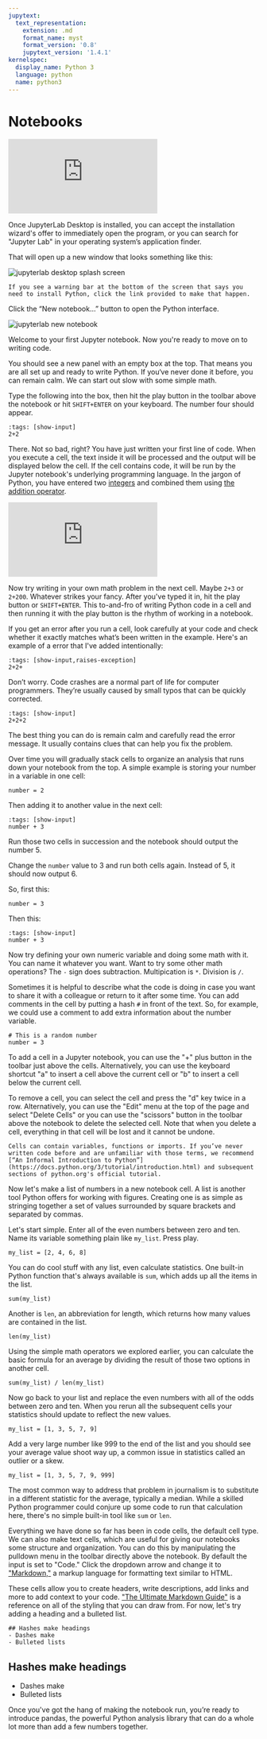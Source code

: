 ```yaml
---
jupytext:
  text_representation:
    extension: .md
    format_name: myst
    format_version: '0.8'
    jupytext_version: '1.4.1'
kernelspec:
  display_name: Python 3
  language: python
  name: python3
---
```


# Notebooks

<div class="responsive-iframe-container">
    <iframe class="responsive-iframe"  src="https://www.youtube.com/embed/u7RC61O2B1o?si=vjhTAgGkGWhc-dPs" title="YouTube video player" frameborder="0" allow="accelerometer; autoplay; clipboard-write; encrypted-media; gyroscope; picture-in-picture; web-share" referrerpolicy="strict-origin-when-cross-origin" allowfullscreen></iframe>
</div>

Once JupyterLab Desktop is installed, you can accept the installation wizard's offer to immediately open the program, or you can search for "Jupyter Lab" in your operating system’s application finder.

That will open up a new window that looks something like this:

![jupyterlab desktop splash screen](/_static/jupyter-desktop-splash.png)

```{warning}
If you see a warning bar at the bottom of the screen that says you need to install Python, click the link provided to make that happen.
```

Click the “New notebook…” button to open the Python interface.

![jupyterlab new notebook](/_static/jupyter-desktop-blank.png)

Welcome to your first Jupyter notebook. Now you're ready to move on to writing code.

You should see a new panel with an empty box at the top. That means you are all set up and ready to write Python. If you‘ve never done it before, you can remain calm. We can start out slow with some simple math.

Type the following into the box, then hit the play button in the toolbar above the notebook or hit `SHIFT+ENTER` on your keyboard. The number four should appear.

```{code-cell}
:tags: [show-input]
2+2
```

There. Not so bad, right? You have just written your first line of code. When you execute a cell, the text inside it will be processed and the output will be displayed below the cell. If the cell contains code, it will be run by the Jupyter notebook's underlying programming language. In the jargon of Python, you have entered two [integers](https://docs.python.org/3/library/functions.html#int) and combined them using [the addition operator](https://docs.python.org/3/library/operator.html#mapping-operators-to-functions).

<div class="responsive-iframe-container">
    <iframe class="responsive-iframe" src="https://www.youtube.com/embed/g_pJejF0GmU?si=Dw5X91-vINPaSBOQ" title="YouTube video player" frameborder="0" allow="accelerometer; autoplay; clipboard-write; encrypted-media; gyroscope; picture-in-picture; web-share" referrerpolicy="strict-origin-when-cross-origin" allowfullscreen></iframe>
</div>

Now try writing in your own math problem in the next cell. Maybe `2+3` or `2+200`. Whatever strikes your fancy. After you've typed it in, hit the play button or `SHIFT+ENTER`. This to-and-fro of writing Python code in a cell and then running it with the play button is the rhythm of working in a notebook.

If you get an error after you run a cell, look carefully at your code and check whether it exactly matches what’s been written in the example. Here's an example of a error that I've added intentionally:

```{code-cell}
:tags: [show-input,raises-exception]
2+2+
```

Don’t worry. Code crashes are a normal part of life for computer programmers. They’re usually caused by small typos that can be quickly corrected. 

```{code-cell}
:tags: [show-input]
2+2+2
```

The best thing you can do is remain calm and carefully read the error message. It usually contains clues that can help you fix the problem.

Over time you will gradually stack cells to organize an analysis that runs down your notebook from the top. A simple example is storing your number in a variable in one cell:

```{code-cell}
number = 2
```

Then adding it to another value in the next cell:

```{code-cell}
:tags: [show-input]
number + 3
```

Run those two cells in succession and the notebook should output the number 5. 

Change the `number` value to 3 and run both cells again. Instead of 5, it should now output 6.

So, first this:

```{code-cell}
number = 3
```

Then this:

```{code-cell}
:tags: [show-input]
number + 3
```

Now try defining your own numeric variable and doing some math with it. You can name it whatever you want. Want to try some other math operations? The `-` sign does subtraction. Multipication is `*`. Division is `/`.

Sometimes it is helpful to describe what the code is doing in case you want to share it with a colleague or return to it after some time. You can add comments in the cell by putting a hash `#` in front of the text. So, for example, we could use a comment to add extra information about the number variable.

```{code-cell}
# This is a random number
number = 3
```

To add a cell in a Jupyter notebook, you can use the "+" plus button in the toolbar just above the cells. Alternatively, you can use the keyboard shortcut "a" to insert a cell above the current cell or "b" to insert a cell below the current cell.

To remove a cell, you can select the cell and press the "d" key twice in a row. Alternatively, you can use the "Edit" menu at the top of the page and select "Delete Cells" or you can use the "scissors" button in the toolbar above the notebook to delete the selected cell. Note that when you delete a cell, everything in that cell will be lost and it cannot be undone.

```{note}
Cells can contain variables, functions or imports. If you’ve never written code before and are unfamiliar with those terms, we recommend [“An Informal Introduction to Python”](https://docs.python.org/3/tutorial/introduction.html) and subsequent sections of python.org's official tutorial.
```

Now let's make a list of numbers in a new notebook cell. A list is another tool Python offers for working with figures. Creating one is as simple as stringing together a set of values surrounded by square brackets and separated by commas. 

Let's start simple. Enter all of the even numbers between zero and ten. Name its variable something plain like `my_list`. Press play.

```{code-cell}
my_list = [2, 4, 6, 8]
```

You can do cool stuff with any list, even calculate statistics. One built-in Python function that's always available is `sum`, which adds up all the items in the list.

```{code-cell}
sum(my_list)
```

Another is `len`, an abbreviation for length, which returns how many values are contained in the list.

```{code-cell}
len(my_list)
```

Using the simple math operators we explored earlier, you can calculate the basic formula for an average by dividing the result of those two options in another cell.

```{code-cell}
sum(my_list) / len(my_list)
```

Now go back to your list and replace the even numbers with all of the odds between zero and ten. When you rerun all the subsequent cells your statistics should update to reflect the new values.

```{code-cell}
my_list = [1, 3, 5, 7, 9]
```

Add a very large number like 999 to the end of the list and you should see your average value shoot way up, a common issue in statistics called an outlier or a skew. 

```{code-cell}
my_list = [1, 3, 5, 7, 9, 999]
```

The most common way to address that problem in journalism is to substitute in a different statistic for the average, typically a median. While a skilled Python programmer could conjure up some code to run that calculation here, there's no simple built-in tool like `sum` or `len`.

Everything we have done so far has been in code cells, the default cell type. We can also make text cells, which are useful for giving our notebooks some structure and organization. You can do this by manipulating the pulldown menu in the toolbar directly above the notebook. By default the input is set to "Code." Click the dropdown arrow and change it to ["Markdown,"](https://en.wikipedia.org/wiki/Markdown) a markup language for formatting text similar to HTML.  

These cells allow you to create headers, write descriptions, add links and more to add context to your code. ["The Ultimate Markdown Guide"](https://medium.com/analytics-vidhya/the-ultimate-markdown-guide-for-jupyter-notebook-d5e5abf728fd) is a reference on all of the styling that you can draw from. For now, let's try adding a heading and a bulleted list.

```none
## Hashes make headings
- Dashes make
- Bulleted lists
```

## Hashes make headings

- Dashes make
- Bulleted lists

Once you've got the hang of making the notebook run, you’re ready to introduce pandas, the powerful Python analysis library that can do a whole lot more than add a few numbers together.
